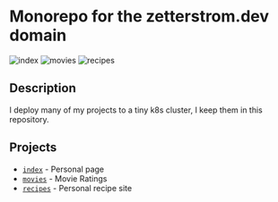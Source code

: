 # Monorepo for the zetterstrom.dev domain

![index](https://github.com/viktorzetterstrom/zetterstrom.dev/workflows/index/badge.svg)
![movies](https://github.com/viktorzetterstrom/zetterstrom.dev/workflows/movies/badge.svg)
![recipes](https://github.com/viktorzetterstrom/zetterstrom.dev/actions/workflows/recipes.yaml/badge.svg)

## Description

I deploy many of my projects to a tiny k8s cluster, I keep them in this repository.

## Projects

- [`index`](https://zetterstrom.dev) - Personal page
- [`movies`](https://movies.zetterstrom.dev) - Movie Ratings
- [`recipes`](https://recipes.zetterstrom.dev) - Personal recipe site
